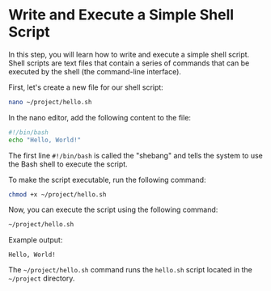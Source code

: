 # Write and Execute a Simple Shell Script

In this step, you will learn how to write and execute a simple shell script. Shell scripts are text files that contain a series of commands that can be executed by the shell (the command-line interface).

First, let's create a new file for our shell script:

```bash
nano ~/project/hello.sh
```

In the nano editor, add the following content to the file:

```bash
#!/bin/bash
echo "Hello, World!"
```

The first line `#!/bin/bash` is called the "shebang" and tells the system to use the Bash shell to execute the script.

To make the script executable, run the following command:

```bash
chmod +x ~/project/hello.sh
```

Now, you can execute the script using the following command:

```bash
~/project/hello.sh
```

Example output:

```
Hello, World!
```

The `~/project/hello.sh` command runs the `hello.sh` script located in the `~/project` directory.
